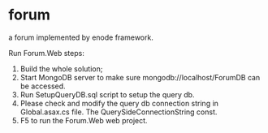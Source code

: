 forum
=====

a forum implemented by enode framework.

Run Forum.Web steps:
1. Build the whole solution;
2. Start MongoDB server to make sure mongodb://localhost/ForumDB can be accessed.
3. Run SetupQueryDB.sql script to setup the query db.
4. Please check and modify the query db connection string in Global.asax.cs file. The QuerySideConnectionString const.
5. F5 to run the Forum.Web web project.
